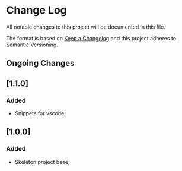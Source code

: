 # Change Log
All notable changes to this project will be documented in this file.

The format is based on [Keep a Changelog](http://keepachangelog.com/)
and this project adheres to [Semantic Versioning](http://semver.org/).

## Ongoing Changes

## [1.1.0]
### Added
- Snippets for vscode;

## [1.0.0]
### Added
- Skeleton project base;
